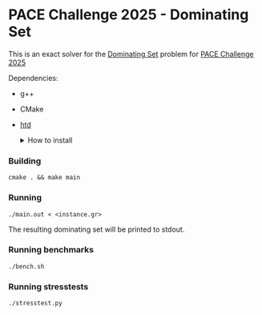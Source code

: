 # PACE Challenge 2025 - Dominating Set
This is an exact solver for the [Dominating Set](https://pacechallenge.org/2025/ds/) problem for [PACE Challenge 2025](https://pacechallenge.org/2025/)

Dependencies:
- g++
- CMake
- [htd](https://github.com/mabseher/htd) <details>
    <summary> How to install </summary>
    CMakeLists.txt assumes its installation is located in /usr/local/lib and /usr/local/include

        
        git clone https://github.com/mabseher/htd/
        cd htd
        cmake .
        sudo make
        sudo make install
        
    

    </summary>
    </details>


### Building
`cmake . && make main`

### Running
`./main.out < <instance.gr>`

The resulting dominating set will be printed to stdout.

### Running benchmarks

`./bench.sh`

### Running stresstests
`./stresstest.py`